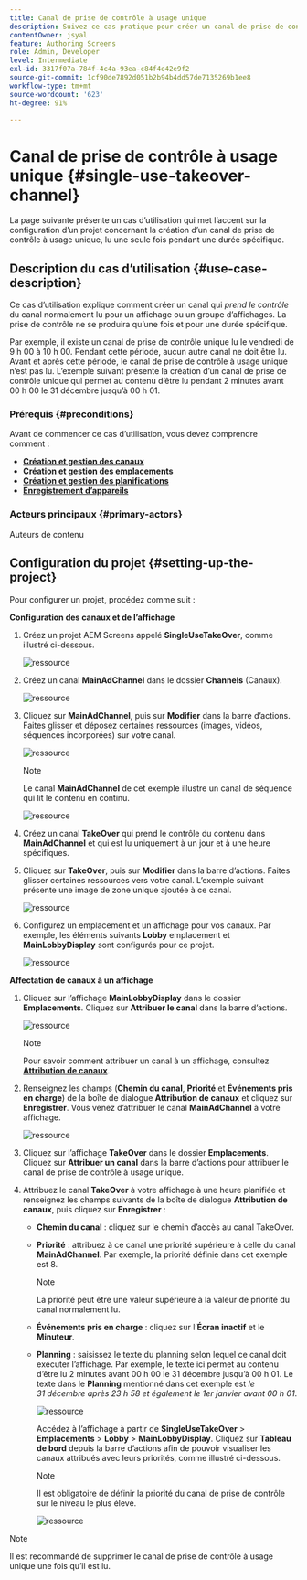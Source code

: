 ```yaml
---
title: Canal de prise de contrôle à usage unique
description: Suivez ce cas pratique pour créer un canal de prise de contrôle à usage unique.
contentOwner: jsyal
feature: Authoring Screens
role: Admin, Developer
level: Intermediate
exl-id: 3317f07a-784f-4c4a-93ea-c84f4e42e9f2
source-git-commit: 1cf90de7892d051b2b94b4dd57de7135269b1ee8
workflow-type: tm+mt
source-wordcount: '623'
ht-degree: 91%

---
```


# Canal de prise de contrôle à usage unique {#single-use-takeover-channel}

La page suivante présente un cas d’utilisation qui met l’accent sur la configuration d’un projet concernant la création d’un canal de prise de contrôle à usage unique, lu une seule fois pendant une durée spécifique.

## Description du cas d’utilisation {#use-case-description}

Ce cas d’utilisation explique comment créer un canal qui *prend le contrôle* du canal normalement lu pour un affichage ou un groupe d’affichages. La prise de contrôle ne se produira qu’une fois et pour une durée spécifique.

Par exemple, il existe un canal de prise de contrôle unique lu le vendredi de 9 h 00 à 10 h 00. Pendant cette période, aucun autre canal ne doit être lu. Avant et après cette période, le canal de prise de contrôle à usage unique n’est pas lu. L’exemple suivant présente la création d’un canal de prise de contrôle unique qui permet au contenu d’être lu pendant 2 minutes avant 00 h 00 le 31 décembre jusqu’à 00 h 01.

### Prérequis {#preconditions}

Avant de commencer ce cas d’utilisation, vous devez comprendre comment :

* **[Création et gestion des canaux](managing-channels.md)**
* **[Création et gestion des emplacements](managing-locations.md)**
* **[Création et gestion des planifications](managing-schedules.md)**
* **[Enregistrement d’appareils](device-registration.md)**

### Acteurs principaux {#primary-actors}

Auteurs de contenu

## Configuration du projet {#setting-up-the-project}

Pour configurer un projet, procédez comme suit :

**Configuration des canaux et de l’affichage**

1. Créez un projet AEM Screens appelé **SingleUseTakeOver**, comme illustré ci-dessous.

   ![ressource](assets/single-takeover1.png)

1. Créez un canal **MainAdChannel** dans le dossier **Channels** (Canaux).

   ![ressource](assets/single-takeover2.png)

1. Cliquez sur **MainAdChannel**, puis sur **Modifier** dans la barre d’actions. Faites glisser et déposez certaines ressources (images, vidéos, séquences incorporées) sur votre canal.

   ![ressource](assets/single-takeover2.png)


   >[!NOTE]
   >Le canal **MainAdChannel** de cet exemple illustre un canal de séquence qui lit le contenu en continu.

   ![ressource](assets/single-takeover3.png)

1. Créez un canal **TakeOver** qui prend le contrôle du contenu dans **MainAdChannel** et qui est lu uniquement à un jour et à une heure spécifiques.

1. Cliquez sur **TakeOver**, puis sur **Modifier** dans la barre d’actions. Faites glisser certaines ressources vers votre canal. L’exemple suivant présente une image de zone unique ajoutée à ce canal.

   ![ressource](assets/single-takeover4.png)

1. Configurez un emplacement et un affichage pour vos canaux. Par exemple, les éléments suivants **Lobby** emplacement et **MainLobbyDisplay** sont configurés pour ce projet.

   ![ressource](assets/single-takeover5.png)

**Affectation de canaux à un affichage**

1. Cliquez sur l’affichage **MainLobbyDisplay** dans le dossier **Emplacements**. Cliquez sur **Attribuer le canal** dans la barre d’actions.

   ![ressource](assets/single-takeover6.png)

   >[!NOTE]
   >Pour savoir comment attribuer un canal à un affichage, consultez **[Attribution de canaux](channel-assignment.md)**.

1. Renseignez les champs (**Chemin du canal**, **Priorité** et **Événements pris en charge**) de la boîte de dialogue **Attribution de canaux** et cliquez sur **Enregistrer**. Vous venez d’attribuer le canal **MainAdChannel** à votre affichage.

   ![ressource](assets/single-takeover7.png)

1. Cliquez sur l’affichage **TakeOver** dans le dossier **Emplacements**. Cliquez sur **Attribuer un canal** dans la barre d’actions pour attribuer le canal de prise de contrôle à usage unique.

1. Attribuez le canal **TakeOver** à votre affichage à une heure planifiée et renseignez les champs suivants de la boîte de dialogue **Attribution de canaux**, puis cliquez sur **Enregistrer** :

   * **Chemin du canal** : cliquez sur le chemin d’accès au canal TakeOver.
   * **Priorité** : attribuez à ce canal une priorité supérieure à celle du canal **MainAdChannel**. Par exemple, la priorité définie dans cet exemple est 8.

     >[!NOTE]
     >La priorité peut être une valeur supérieure à la valeur de priorité du canal normalement lu.
   * **Événements pris en charge** : cliquez sur l’**Écran inactif** et le **Minuteur**.
   * **Planning** : saisissez le texte du planning selon lequel ce canal doit exécuter l’affichage. Par exemple, le texte ici permet au contenu d’être lu 2 minutes avant 00 h 00 le 31 décembre jusqu’à 00 h 01.
Le texte dans le **Planning** mentionné dans cet exemple est *le 31 décembre après 23 h 58 et également le 1er janvier avant 00 h 01*.

     ![ressource](assets/single-takeover8.png)

     Accédez à l’affichage à partir de **SingleUseTakeOver** > **Emplacements** > **Lobby** > **MainLobbyDisplay**. Cliquez sur **Tableau de bord** depuis la barre d’actions afin de pouvoir visualiser les canaux attribués avec leurs priorités, comme illustré ci-dessous.

     >[!NOTE]
     >Il est obligatoire de définir la priorité du canal de prise de contrôle sur le niveau le plus élevé.

     ![ressource](assets/single-takeover9.png)

>[!NOTE]
>
>Il est recommandé de supprimer le canal de prise de contrôle à usage unique une fois qu’il est lu.
